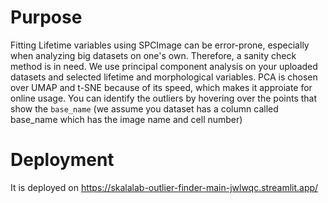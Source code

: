 # Purpose

Fitting Lifetime variables using SPCImage can be error-prone, especially when analyzing big datasets on one's own. 
Therefore, a sanity check method is in need. We use principal component analysis on your uploaded datasets and selected lifetime and morphological variables. PCA is chosen over UMAP and t-SNE because of its speed, which makes it approiate for online usage. 
You can identify the outliers by hovering over the points that show the `base_name` (we assume you dataset has a column called base_name which has the image name and cell number)


# Deployment 
It is deployed on https://skalalab-outlier-finder-main-jwlwqc.streamlit.app/
